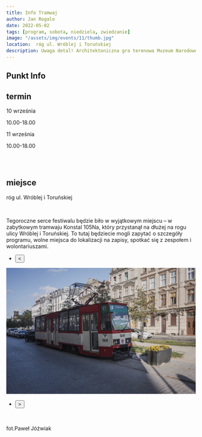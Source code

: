```yaml
---
title: Info Tramwaj
author: Jan Rogalo
date: 2022-05-02
tags: [program, sobota, niedziela, zwiedzanie]
image: "/assets/img/events/11/thumb.jpg"
location:  róg ul. Wróblej i Toruńskiej
description: Uwaga detal! Architektoniczna gra terenowa Muzeum Narodowego w Gdańsku
---
```

<section class="section-services">
    <div class="services">

<h1 class="event-h1">Punkt Info</h1>


<h2 class="event-h2">termin</h2>
<p>10 września</p>
<p class="tab">10.00-18.00</p>
<p>11 września</p>
<p class="tab">10.00-18.00</p>
<br>
<br>
<h2 class="event-h2">miejsce</h2>
<p>róg ul. Wróblej i Toruńskiej</p>
<br>
<p>Tegoroczne serce festiwalu będzie biło w wyjątkowym miejscu – w zabytkowym tramwaju Konstal 105Na, który przystanął na dłużej na rogu ulicy Wróblej i Toruńskiej. To tutaj będziecie mogli zapytać o szczegóły programu, wolne miejsca do lokalizacji na zapisy, spotkać się z zespołem i wolontariuszami.</p>
<div class="slider-container"><nav class="slider-nav"><ul><li><button class="previous"><span><</span></button></li></ul></nav>
  <div class="slider">
   <a href="/assets/img/events/11/TO.jpg"><img class="active" src="/assets/img/events/11/TO.jpg"></a>
  </div>
<nav class="slider-nav"><ul><li><button class="next"><span>></span></button></li></ul></nav></div>
<br>
<p>fot.Paweł Jóźwiak</p>
</section>
    <script src="/assets/scripts/slider.js"></script>




